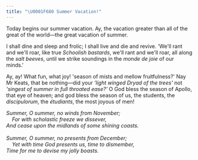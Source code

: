 ```yaml
---
title: "\U0001F680 Summer Vacation!"
---
```


Today begins our summer vacation. Ay, the vacation greater than all of the great of the world—the great vacation of summer.

I shall dine and sleep and frolic; I shall live and die and revive. 'We'll rant and we'll roar, like true _Schoolish bastards_, we'll rant and we'll roar, all along the _salt beeves_, until we strike soundings in the _monde de joie_ of our minds.'

Ay, ay! What fun, what joy! 'season of mists and mellow fruitfulness?' Nay Mr Keats, that be nothing—did your _'light winged Dryad of the trees'_ not _'singest of summer in full throated ease?'_ O God bless the season of Apollo, that eye of heaven; and god bless the season of us, the students, the _discipulorum_, the _étudiants_, the most joyous of men!

_Summer, O summer, no winds from November;<br>
&nbsp; &nbsp; For with scholastic freeze we dissever,<br>
And cease upon the midlands of some shining coasts.
<br><br>
Summer, O summer, no presents from December;<br>
&nbsp; &nbsp; Yet with time God presents us, time to dismember,<br>
Time for me to devise my jolly boasts._
